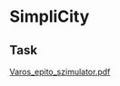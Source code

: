 # SimpliCity

## Task
[Varos_epito_szimulator.pdf](https://github.com/foldesdaniel/SimpliCity/files/11906568/Varos_epito_szimulator.pdf)
